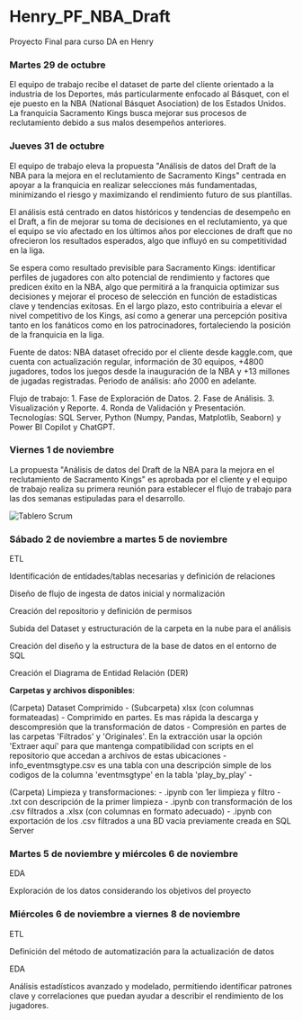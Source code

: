 # Henry_PF_NBA_Draft
Proyecto Final para curso DA en Henry

### Martes 29 de octubre
El equipo de trabajo recibe el dataset de parte del cliente orientado a la industria de los Deportes, más particularmente enfocado al Básquet, con el eje puesto en la NBA (National Básquet Asociation) de los Estados Unidos. La franquicia Sacramento Kings busca mejorar sus procesos de reclutamiento debido a sus malos desempeños anteriores.

### Jueves 31 de octubre
El equipo de trabajo eleva la propuesta "Análisis de datos del Draft de la NBA para la mejora en el reclutamiento de Sacramento Kings" centrada en apoyar a la franquicia en realizar selecciones más fundamentadas, minimizando el riesgo y maximizando el rendimiento futuro de sus plantillas.

El análisis está centrado en datos históricos y tendencias de desempeño en el Draft, a fin de mejorar su toma de decisiones en el reclutamiento, ya que el equipo se vio afectado en los últimos años por elecciones de draft que no ofrecieron los resultados esperados, algo que influyó en su competitividad en la liga.

Se espera como resultado previsible para Sacramento Kings: identificar perfiles de jugadores con alto potencial de rendimiento y factores que predicen éxito en la NBA, algo que permitirá a la franquicia optimizar sus decisiones y mejorar el proceso de selección en función de estadísticas clave y tendencias exitosas. En el largo plazo, esto contribuiría a elevar el nivel competitivo de los Kings, así como a generar una percepción positiva tanto en los fanáticos como en los patrocinadores, fortaleciendo la posición de la franquicia en la liga. 

Fuente de datos: NBA dataset ofrecido por el cliente desde kaggle.com, que cuenta con actualización regular, información de 30 equipos, +4800 jugadores, todos los juegos desde la inauguración de la NBA y +13 millones de jugadas registradas. Periodo de análisis: año 2000 en adelante. 

Flujo de trabajo: 1. Fase de Exploración de Datos. 2. Fase de Análisis. 3. Visualización y Reporte. 4. Ronda de Validación y Presentación. Tecnologías: SQL Server, Python (Numpy, Pandas, Matplotlib, Seaborn) y Power BI Copilot y ChatGPT.

### Viernes 1 de noviembre
La propuesta "Análisis de datos del Draft de la NBA para la mejora en el reclutamiento de Sacramento Kings" es aprobada por el cliente y el equipo de trabajo realiza su primera reunión para establecer el flujo de trabajo para las dos semanas estipuladas para el desarrollo.

![Tablero Scrum](Imágenes/Tablero_Scrum.png)

### Sábado 2 de noviembre a martes 5 de noviembre

ETL

Identificación de entidades/tablas necesarias y definición de relaciones

Diseño de flujo de ingesta de datos inicial y normalización

Creación del repositorio y definición de permisos

Subida del Dataset y estructuración de la carpeta en la nube para el análisis

Creación del diseño y la estructura de la base de datos en el entorno de SQL

Creación el Diagrama de Entidad Relación (DER)

**Carpetas y archivos disponibles**: 

(Carpeta) Dataset Comprimido - (Subcarpeta) xlsx (con columnas formateadas) - Comprimido en partes. Es mas rápida la descarga y descompresión que la transformación de datos - Compresión en partes de las carpetas 'Filtrados' y 'Originales'. En la extracción usar la opción 'Extraer aquí' para que mantenga compatibilidad con scripts en el repositorio que accedan a archivos de estas ubicaciones - info_eventmsgtype.csv es una tabla con una descripción simple de los codigos de la columna 'eventmsgtype' en la tabla 'play_by_play' - 

(Carpeta) Limpieza y transformaciones: - .ipynb con 1er limpieza y filtro - .txt con descripción de la primer limpieza - .ipynb con transformación de los .csv filtrados a .xlsx (con columnas en formato adecuado) - .ipynb con exportación de los .csv filtrados a una BD vacia previamente creada en SQL Server

### Martes 5 de noviembre y miércoles 6 de noviembre

EDA

Exploración de los datos considerando los objetivos del proyecto

### Miércoles 6 de noviembre a viernes 8 de noviembre

ETL

Definición del método de automatización para la actualización de datos

EDA

Análisis estadísticos avanzado y modelado, permitiendo identificar patrones clave y correlaciones que puedan ayudar a describir el rendimiento de los jugadores.


